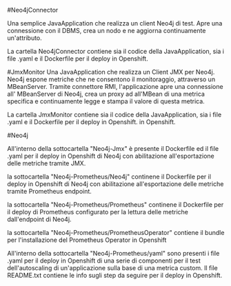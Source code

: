 #Neo4jConnector

Una semplice JavaApplication che realizza un client Neo4j di test. 
Apre una connessione con il DBMS, crea un nodo e ne aggiorna continuamente un'attributo.

La cartella Neo4jConnector contiene sia il codice della JavaApplication, sia i file .yaml e il Dockerfile per il deploy in Openshift.

#JmxMonitor
Una JavaApplication che realizza un Client JMX per Neo4j. 
Neo4j espone metriche che ne consentono il monitoraggio, attraverso un MBeanServer.
Tramite connettore RMI, l'applicazione apre una connessione all' MBeanServer di Neo4j, 
crea un proxy ad all'MBean di una metrica specifica e continuamente legge e stampa il valore di questa metrica.

La cartella JmxMonitor contiene sia il codice della JavaApplication, sia i file .yaml e il Dockerfile per il deploy in Openshift. in Openshift.

#Neo4j

All'interno della sottocartella "Neo4j-Jmx" è presente il Dockerfile ed il file .yaml per il deploy in Openshift
di Neo4j con abilitazione all'esportazione delle metriche tramite JMX.

la sottocartella "Neo4j-Prometheus/Neo4j" continene il Dockerfile per il deploy in Openshift
di Neo4j con abilitazione all'esportazione delle metriche tramite Prometheus endpoint.

la sottocartella "Neo4j-Prometheus/Prometheus" continene il Dockerfile per il deploy di Prometheus 
configurato per la lettura delle metriche dall'endpoint di Neo4j.

la sottocartella "Neo4j-Prometheus/PrometheusOperator" contiene il bundle per l'installazione del
Prometheus Operator in Openshift

All'interno della sottocartella "Neo4j-Prometheus/yaml" sono presenti i file .yaml per il deploy in Openshift
di una serie di componenti per il test dell'autoscaling di un'applicazione sulla base di una metrica custom.
Il file README.txt contiene le info sugli step da seguire per il deploy in Openshift.


